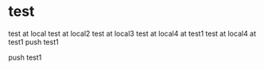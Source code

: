 # test
test at local
test at local2
test at local3
test at local4 at test1
test at local4 at test1
push test1

push test1